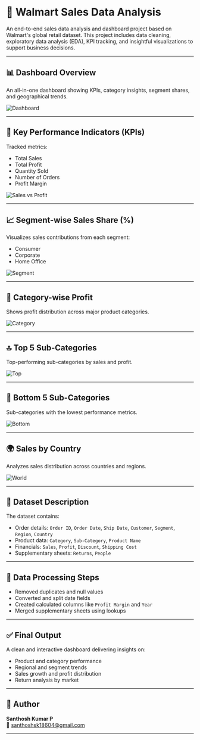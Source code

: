 # 🛒 Walmart Sales Data Analysis

An end-to-end sales data analysis and dashboard project based on Walmart's global retail dataset. This project includes data cleaning, exploratory data analysis (EDA), KPI tracking, and insightful visualizations to support business decisions.

---

## 📊 Dashboard Overview

An all-in-one dashboard showing KPIs, category insights, segment shares, and geographical trends.

![Dashboard](./Dashboard.png)

---

## 🔢 Key Performance Indicators (KPIs)

Tracked metrics:
- Total Sales
- Total Profit
- Quantity Sold
- Number of Orders
- Profit Margin

![Sales vs Profit](./Sales_vs_Profit.png)

---

## 📈 Segment-wise Sales Share (%)

Visualizes sales contributions from each segment:
- Consumer
- Corporate
- Home Office

![Segment](./Segment.png)

---

## 📂 Category-wise Profit

Shows profit distribution across major product categories.

![Category](./Category.png)

---

## 🔝 Top 5 Sub-Categories

Top-performing sub-categories by sales and profit.

![Top](./Top.png)

---

## 🔻 Bottom 5 Sub-Categories

Sub-categories with the lowest performance metrics.

![Bottom](./Bottom.png)

---

## 🌍 Sales by Country

Analyzes sales distribution across countries and regions.

![World](./World.png)

---

## 📁 Dataset Description

The dataset contains:
- Order details: `Order ID`, `Order Date`, `Ship Date`, `Customer`, `Segment`, `Region`, `Country`
- Product data: `Category`, `Sub-Category`, `Product Name`
- Financials: `Sales`, `Profit`, `Discount`, `Shipping Cost`
- Supplementary sheets: `Returns`, `People`

---

## 🧹 Data Processing Steps

- Removed duplicates and null values
- Converted and split date fields
- Created calculated columns like `Profit Margin` and `Year`
- Merged supplementary sheets using lookups

---

## ✅ Final Output

A clean and interactive dashboard delivering insights on:
- Product and category performance
- Regional and segment trends
- Sales growth and profit distribution
- Return analysis by market

---

## 👤 Author

**Santhosh Kumar P**  
📧 santhoshsk18604@gmail.com  

---


